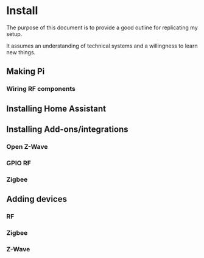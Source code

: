 # Install

The purpose of this document is to provide a good outline for replicating my setup.  

It assumes an understanding of technical systems and a willingness to learn new things.

## Making Pi

### Wiring RF components

## Installing Home Assistant

## Installing Add-ons/integrations

### Open Z-Wave

### GPIO RF

### Zigbee

## Adding devices

### RF

### Zigbee

### Z-Wave
